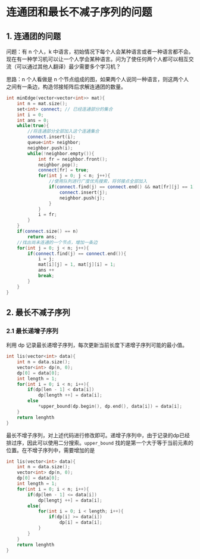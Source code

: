# 连通团和最长不减子序列的问题

## 1. 连通团的问题

问题：有 n 个人，k 中语言，初始情况下每个人会某种语言或者一种语言都不会。现在有一种学习机可以让一个人学会某种语言。问为了使任何两个人都可以相互交流（可以通过其他人翻译）最少需要多个学习机？

思路：n 个人看做是 n 个节点组成的图，如果两个人说同一种语言，则这两个人之间有一条边，构造邻接矩阵后求解连通团的数量。

```C++
int minEdge(vector<vector<int>> mat){
    int n = mat.size();
    set<int> connect; // 已经连通部分的集合
    int i = 0;
    int ans = 0;
    while(true){
        //将连通部分全部加入这个连通集合
        connect.insert(i);
        queue<int> neighbor;
        neighbor.push(i);
        while(!neighbor.empty()){
            int fr = neighbor.front();
            neighbor.pop();
            connect[fr] = true;
            for(int j = 0; j < n; j++){
                //使用队列进行广度优先搜索，将邻接点全部加入
                if(connect.find(j) == connect.end() && mat[fr][j] == 1){
                    connect.insert(j);
                    neighbor.push(j);
                }
            }
            i = fr;
        }
    }
    if(connect.size() == n)
        return ans;
    //找出尚未连通的一个节点，增加一条边
    for(int j = 0; j < n; j++){
        if(connect.find(j) == connect.end()){
            i = j;
            mat[i][j] = 1, mat[j][i] = 1;
            ans ++
            break;
        }
    }
}
```

## 2. 最长不减子序列

### 2.1 最长递增子序列

利用 dp 记录最长递增子序列，每次更新当前长度下递增子序列可能的最小值。

```C++
int lis(vector<int> data){
    int n = data.size();
    vector<int> dp(n, 0);
    dp[0] = data[0];
    int length = 1;
    for(int i = 0; i < n; i++){
        if(dp[len - 1] < data[i])
            dp[length ++] = data[i];
        else
            *upper_bound(dp.begin(), dp.end(), data[i]) = data[i];
    }
    return lenghth
}
```

最长不增子序列，对上述代码进行修改即可。递增子序列中，由于记录的dp已经排过序，因此可以使用二分搜索。`upper_bound` 找的是第一个大于等于当前元素的位置。在不增子序列中，需要增加的是

```C++
int lis(vector<int> data){
    int n = data.size();
    vector<int> dp(n, 0);
    dp[0] = data[0];
    int length = 1;
    for(int i = 0; i < n; i++){
        if(dp[len - 1] <= data[i])
            dp[lengtj ++] = data[i];
        else{
            for(int i = 0; i < length; i++){
                if(dp[i] >= data[i])
                    dp[i] = data[i];
            }
        }
    }
    return lenghth
}
```
